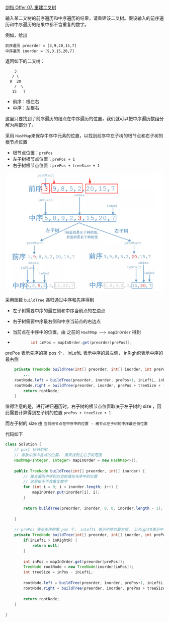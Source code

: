 [剑指 Offer 07. 重建二叉树](https://leetcode-cn.com/problems/zhong-jian-er-cha-shu-lcof/)



输入某二叉树的前序遍历和中序遍历的结果，请重建该二叉树。假设输入的前序遍历和中序遍历的结果中都不含重复的数字。

例如，给出

```
前序遍历 preorder = [3,9,20,15,7]
中序遍历 inorder = [9,3,15,20,7]
```

返回如下的二叉树：

```
    3
   / \
  9  20
    /  \
   15   7
```



- 前序：根左右
- 中序：左根右

这里只要找到了前序遍历的结点在中序遍历的位置，我们就可以把中序遍历数组分解为两部分了。

采用 `HashMap`来保存中序中元素的位置，以找到前序中左子树的根节点和右子树的根节点位置

- 根节点位置：`prePos `
- 左子树根节点位置：`prePos + 1`
- 右子树根节点位置：`prePos + treeSize + 1`

![image-20201219231705359](./No7_buildTree/image-20201219231705359.png)

采用函数 ` buildTree ` 递归通过中序和先序得到

- 左子树需要中序的最左侧和中序当前点的左边点

- 右子树需要中序最右侧和中序当前点的右边点

- 当前点在中序中的位置，由 之前的 `HashMap ——> mapInOrder`  得到

- ```java
          int inPos = mapInOrder.get(preorder[prePos]);
  ```

prePos 表示先序的第 pos 个， inLeftL 表示中序的最左侧， inRightR表示中序的最右侧

```java
    private TreeNode buildTree(int[] preorder, int[] inorder, int prePos, int inLeftL, int inRightR) {
        ...
	rootNode.left = buildTree(preorder, inorder, prePos+1, inLeftL, inPos-1);
	rootNode.right = buildTree(preorder, inorder, prePos + treeSize + 1, inPos+1, inRightR);
        return rootNode;
    }
```

值得注意的是，进行递归遍历时，右子树的根节点位置取决于左子树的 size ，因此需要计算得到左子树的位置 ` prePos + treeSize + 1 `

而左子树的 size 由 ` 当前根节点在中序中的位置 - 根节点左子树的中序最左侧位置 `



代码如下

```java
class Solution {
    // post 标记范围
    // 存放中序中各点的位置， 用来找到左右子树范围
    HashMap<Integer, Integer> mapInOrder = new HashMap<>();

    public TreeNode buildTree(int[] preorder, int[] inorder) {
        // 建立遍历中序到的当前值在先序中的位置
        // 这是由于不含重复数字
        for (int i = 0; i < inorder.length; i++) {
            mapInOrder.put(inorder[i], i);
        }

        return buildTree(preorder, inorder, 0, 0, inorder.length - 1);

    }    

    // prePos 表示先序的第 pos 个， inLeftL 表示中序的最左侧， inRightR表示中序的最右侧
    private TreeNode buildTree(int[] preorder, int[] inorder, int prePos, int inLeftL, int inRightR) {
        if(inLeftL > inRightR) {
            return null;
        }

        int inPos = mapInOrder.get(preorder[prePos]);
        TreeNode rootNode = new TreeNode(inorder[inPos]);
        int treeSize = inPos - inLeftL;

        rootNode.left = buildTree(preorder, inorder, prePos+1, inLeftL, inPos-1);
        rootNode.right = buildTree(preorder, inorder, prePos + treeSize + 1, inPos+1, inRightR);
    
        return rootNode;
    }    

}
```

